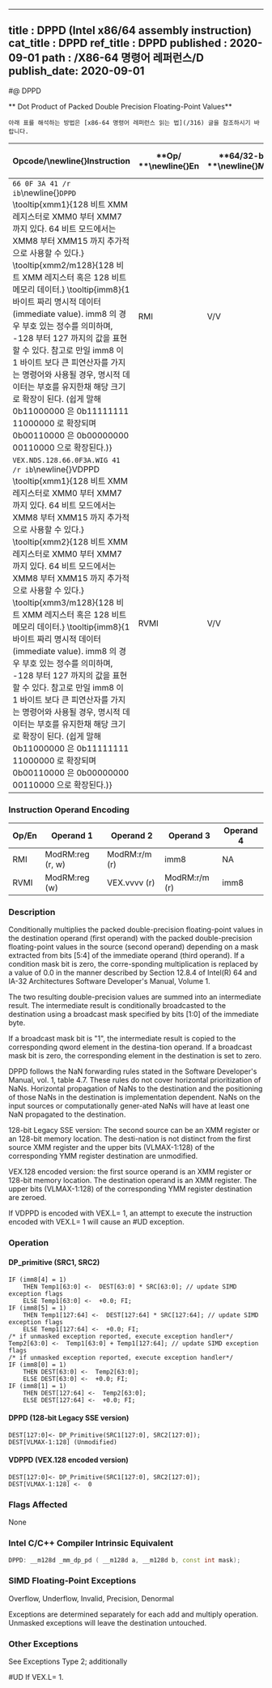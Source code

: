 ----------------------------
title : DPPD (Intel x86/64 assembly instruction)
cat_title : DPPD
ref_title : DPPD
published : 2020-09-01
path : /X86-64 명령어 레퍼런스/D
publish_date: 2020-09-01
----------------------------


#@ DPPD

** Dot Product of Packed Double Precision Floating-Point Values**

```lec-info
아래 표를 해석하는 방법은 [x86-64 명령어 레퍼런스 읽는 법](/316) 글을 참조하시기 바랍니다.
```

|**Opcode/**\newline{}**Instruction**|**Op/ **\newline{}**En**|**64/32-bit **\newline{}**Mode**|**CPUID **\newline{}**Feature **\newline{}**Flag**|**Description**|
|------------------------------------|------------------------|--------------------------------|--------------------------------------------------|---------------|
|`66 0F 3A 41 /r ib`\newline{}`DPPD` \tooltip{xmm1}{128 비트 XMM 레지스터로 XMM0 부터 XMM7 까지 있다. 64 비트 모드에서는 XMM8 부터 XMM15 까지 추가적으로 사용할 수 있다.} \tooltip{xmm2/m128}{128 비트 XMM 레지스터 혹은 128 비트 메모리 데이터.} \tooltip{imm8}{1 바이트 짜리 명시적 데이터 (immediate value). imm8 의 경우 부호 있는 정수를 의미하며, -128 부터 127 까지의 값을 표현할 수 있다. 참고로 만일 imm8 이 1 바이트 보다 큰 피연산자를 가지는 명령어와 사용될 경우, 명시적 데이터는 부호를 유지한채 해당 크기로 확장이 된다. (쉽게 말해 0b11000000 은 0b11111111 11000000 로 확장되며 0b00110000 은 0b00000000 00110000 으로 확장된다.)} |RMI|V/V|SSE4_1|Selectively multiply packed DP floating-point values from xmm1 with packed DP floating-point values from xmm2, add and selectively store the packed DP floating-point values to xmm1.|
|`VEX.NDS.128.66.0F3A.WIG 41 /r ib`\newline{}VDPPD \tooltip{xmm1}{128 비트 XMM 레지스터로 XMM0 부터 XMM7 까지 있다. 64 비트 모드에서는 XMM8 부터 XMM15 까지 추가적으로 사용할 수 있다.} \tooltip{xmm2}{128 비트 XMM 레지스터로 XMM0 부터 XMM7 까지 있다. 64 비트 모드에서는 XMM8 부터 XMM15 까지 추가적으로 사용할 수 있다.} \tooltip{xmm3/m128}{128 비트 XMM 레지스터 혹은 128 비트 메모리 데이터.} \tooltip{imm8}{1 바이트 짜리 명시적 데이터 (immediate value). imm8 의 경우 부호 있는 정수를 의미하며, -128 부터 127 까지의 값을 표현할 수 있다. 참고로 만일 imm8 이 1 바이트 보다 큰 피연산자를 가지는 명령어와 사용될 경우, 명시적 데이터는 부호를 유지한채 해당 크기로 확장이 된다. (쉽게 말해 0b11000000 은 0b11111111 11000000 로 확장되며 0b00110000 은 0b00000000 00110000 으로 확장된다.)} |RVMI|V/V|AVX|Selectively multiply packed DP floating-point values from xmm2 with packed DP floating-point values from xmm3, add and selectively store the packed DP floating-point values to xmm1.|
### Instruction Operand Encoding


|Op/En|Operand 1|Operand 2|Operand 3|Operand 4|
|-----|---------|---------|---------|---------|
|RMI|ModRM:reg (r, w)|ModRM:r/m (r)|imm8|NA|
|RVMI|ModRM:reg (w)|VEX.vvvv (r)|ModRM:r/m (r)|imm8|
### Description


Conditionally multiplies the packed double-precision floating-point values in the destination operand (first operand) with the packed double-precision floating-point values in the source (second operand) depending on a mask extracted from bits [5:4] of the immediate operand (third operand). If a condition mask bit is zero, the corre-sponding multiplication is replaced by a value of 0.0 in the manner described by Section 12.8.4 of Intel(R) 64 and IA-32 Architectures Software Developer's Manual, Volume 1.

The two resulting double-precision values are summed into an intermediate result. The intermediate result is conditionally broadcasted to the destination using a broadcast mask specified by bits [1:0] of the immediate byte. 

If a broadcast mask bit is "1", the intermediate result is copied to the corresponding qword element in the destina-tion operand. If a broadcast mask bit is zero, the corresponding element in the destination is set to zero.

DPPD follows the NaN forwarding rules stated in the Software Developer's Manual, vol. 1, table 4.7. These rules do not cover horizontal prioritization of NaNs. Horizontal propagation of NaNs to the destination and the positioning of those NaNs in the destination is implementation dependent. NaNs on the input sources or computationally gener-ated NaNs will have at least one NaN propagated to the destination.

128-bit Legacy SSE version: The second source can be an XMM register or an 128-bit memory location. The desti-nation is not distinct from the first source XMM register and the upper bits (VLMAX-1:128) of the corresponding YMM register destination are unmodified.

VEX.128 encoded version: the first source operand is an XMM register or 128-bit memory location. The destination operand is an XMM register. The upper bits (VLMAX-1:128) of the corresponding YMM register destination are zeroed.

If VDPPD is encoded with VEX.L= 1, an attempt to execute the instruction encoded with VEX.L= 1 will cause an #UD exception.


### Operation
#### DP_primitive (SRC1, SRC2)
```info-verb
IF (imm8[4] = 1) 
    THEN Temp1[63:0] <-  DEST[63:0] * SRC[63:0]; // update SIMD exception flags
    ELSE Temp1[63:0] <-  +0.0; FI;
IF (imm8[5] = 1) 
    THEN Temp1[127:64] <-  DEST[127:64] * SRC[127:64]; // update SIMD exception flags
    ELSE Temp1[127:64] <-  +0.0; FI;
/* if unmasked exception reported, execute exception handler*/
Temp2[63:0] <-  Temp1[63:0] + Temp1[127:64]; // update SIMD exception flags
/* if unmasked exception reported, execute exception handler*/
IF (imm8[0] = 1) 
    THEN DEST[63:0] <-  Temp2[63:0];
    ELSE DEST[63:0] <-  +0.0; FI;
IF (imm8[1] = 1) 
    THEN DEST[127:64] <-  Temp2[63:0];
    ELSE DEST[127:64] <-  +0.0; FI;
```
#### DPPD (128-bit Legacy SSE version)
```info-verb
DEST[127:0]<- DP_Primitive(SRC1[127:0], SRC2[127:0]);
DEST[VLMAX-1:128] (Unmodified)
```
#### VDPPD (VEX.128 encoded version)
```info-verb
DEST[127:0]<- DP_Primitive(SRC1[127:0], SRC2[127:0]);
DEST[VLMAX-1:128] <-  0
```
### Flags Affected


None


### Intel C/C++ Compiler Intrinsic Equivalent

```cpp
DPPD: __m128d _mm_dp_pd ( __m128d a, __m128d b, const int mask);
```
### SIMD Floating-Point Exceptions


Overflow, Underflow, Invalid, Precision, Denormal

Exceptions are determined separately for each add and multiply operation. Unmasked exceptions will leave the destination untouched.

### Other Exceptions


See Exceptions Type 2; additionally

#UD If VEX.L= 1.

